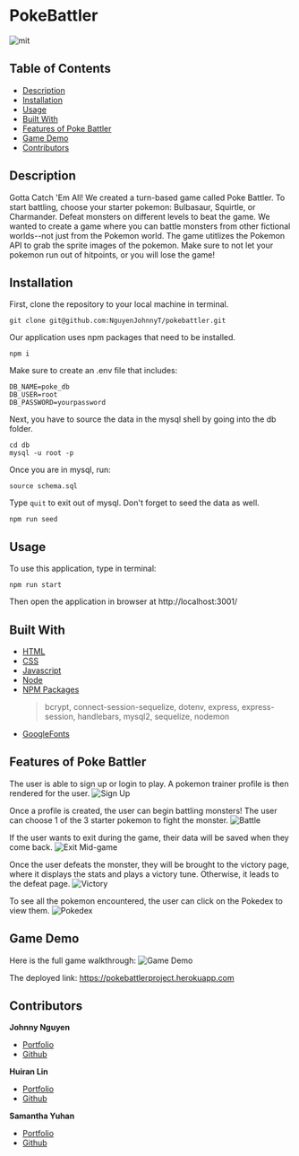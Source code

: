 # PokeBattler
![mit](https://img.shields.io/badge/license-MIT-blue)

## Table of Contents 
- [Description](#description)
- [Installation](#installation)
- [Usage](#usage)
- [Built With](#built%20with)
- [Features of Poke Battler](#features%20of%20poke%20battler)
- [Game Demo](#game%20demo)
- [Contributors](#contributors)

## Description
Gotta Catch 'Em All! We created a turn-based game called Poke Battler. To start battling, choose your starter pokemon: Bulbasaur, Squirtle, or Charmander. Defeat monsters on different levels to beat the game. We wanted to create a game where you can battle monsters from other fictional worlds--not just from the Pokemon world. The game utitlizes the Pokemon API to grab the sprite images of the pokemon. Make sure to not let your pokemon run out of hitpoints, or you will lose the game! 

## Installation
First, clone the repository to your local machine in terminal.
``` console
git clone git@github.com:NguyenJohnnyT/pokebattler.git
```
Our application uses npm packages that need to be installed.
``` console
npm i
```
Make sure to create an .env file that includes:
```
DB_NAME=poke_db
DB_USER=root
DB_PASSWORD=yourpassword
```
Next, you have to source the data in the mysql shell by going into the db folder.
``` console
cd db
mysql -u root -p
```
Once you are in mysql, run:
``` console
source schema.sql
```
Type ```quit``` to exit out of mysql.
Don't forget to seed the data as well.
``` console
npm run seed
```

## Usage
To use this application, type in terminal: 
``` console
npm run start
```
Then open the application in browser at http://localhost:3001/

## Built With
- [HTML](https://developer.mozilla.org/en-US/docs/Web/HTML)
- [CSS](https://developer.mozilla.org/en-US/docs/Web/CSS)
- [Javascript](https://developer.mozilla.org/en-US/docs/Web/JavaScript)
- [Node](https://nodejs.org/en/)
- [NPM Packages](https://www.npmjs.com)
    > bcrypt, connect-session-sequelize, dotenv, express, express-session, handlebars, mysql2, sequelize, nodemon
- [GoogleFonts](https://fonts.google.com/)

## Features of Poke Battler
The user is able to sign up or login to play. A pokemon trainer profile is then rendered for the user.
![Sign Up](public/images/signup.gif)

Once a profile is created, the user can begin battling monsters! The user can choose 1 of the 3 starter pokemon to fight the monster.
![Battle](public/images/battle.gif)

If the user wants to exit during the game, their data will be saved when they come back. 
![Exit Mid-game](public/images/exit_midgame.gif)

Once the user defeats the monster, they will be brought to the victory page, where it displays the stats and plays a victory tune. Otherwise, it leads to the defeat page.
![Victory](public/images/victory.gif)

To see all the pokemon encountered, the user can click on the Pokedex to view them.
![Pokedex](public/images/pokedex.gif)

## Game Demo
Here is the full game walkthrough:
![Game Demo](public/images/demo.gif)

The deployed link: https://pokebattlerproject.herokuapp.com

## Contributors

**Johnny Nguyen**

- [Portfolio](https://nguyenjohnnyt.github.io/)
- [Github](https://github.com/NguyenJohnnyT)

**Huiran Lin**

- [Portfolio](https://hugh18019.github.io/Portfolio/)
- [Github](https://github.com/hugh18019)

**Samantha Yuhan**

- [Portfolio](https://samyuhan.github.io/portfolio/)
- [Github](https://github.com/samyuhan)
